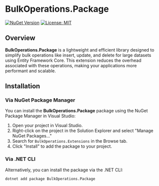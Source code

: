 # BulkOperations.Package

[![NuGet Version](https://img.shields.io/nuget/v/BulkOperations.Extensions.svg?style=flat)](https://www.nuget.org/packages/BulkOperations.Package/1.0.0)
[![License: MIT](https://img.shields.io/badge/License-MIT-yellow.svg)](https://opensource.org/licenses/MIT)

## Overview

**BulkOperations.Package** is a lightweight and efficient library designed to simplify bulk operations like insert, update, and delete for large datasets using Entity Framework Core. This extension reduces the overhead associated with these operations, making your applications more performant and scalable.

## Installation

### Via NuGet Package Manager

You can install the **BulkOperations.Package** package using the NuGet Package Manager in Visual Studio:

1. Open your project in Visual Studio.
2. Right-click on the project in the Solution Explorer and select "Manage NuGet Packages..."
3. Search for `BulkOperations.Extensions` in the Browse tab.
4. Click "Install" to add the package to your project.

### Via .NET CLI

Alternatively, you can install the package via the .NET CLI:

```bash
dotnet add package BulkOperations.Package
